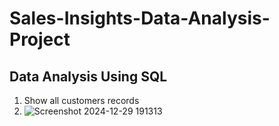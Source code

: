 # Sales-Insights-Data-Analysis-Project
## Data Analysis Using SQL
1. Show all customers records
2. ![Screenshot 2024-12-29 191313](https://github.com/user-attachments/assets/7f567e36-d38d-4151-aade-357e14272136)

   

